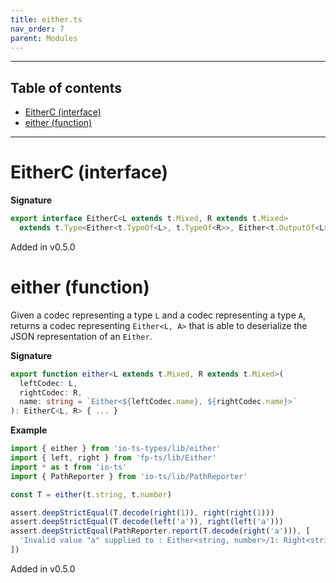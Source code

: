 ```yaml
---
title: either.ts
nav_order: 7
parent: Modules
---
```


---

<h2 class="text-delta">Table of contents</h2>

- [EitherC (interface)](#eitherc-interface)
- [either (function)](#either-function)

---

# EitherC (interface)

**Signature**

```ts
export interface EitherC<L extends t.Mixed, R extends t.Mixed>
  extends t.Type<Either<t.TypeOf<L>, t.TypeOf<R>>, Either<t.OutputOf<L>, t.OutputOf<R>>, unknown> {}
```

Added in v0.5.0

# either (function)

Given a codec representing a type `L` and a codec representing a type `A`, returns a codec representing `Either<L, A>` that is able to deserialize
the JSON representation of an `Either`.

**Signature**

```ts
export function either<L extends t.Mixed, R extends t.Mixed>(
  leftCodec: L,
  rightCodec: R,
  name: string = `Either<${leftCodec.name}, ${rightCodec.name}>`
): EitherC<L, R> { ... }
```

**Example**

```ts
import { either } from 'io-ts-types/lib/either'
import { left, right } from 'fp-ts/lib/Either'
import * as t from 'io-ts'
import { PathReporter } from 'io-ts/lib/PathReporter'

const T = either(t.string, t.number)

assert.deepStrictEqual(T.decode(right(1)), right(right(1)))
assert.deepStrictEqual(T.decode(left('a')), right(left('a')))
assert.deepStrictEqual(PathReporter.report(T.decode(right('a'))), [
  'Invalid value "a" supplied to : Either<string, number>/1: Right<string>/right: number'
])
```

Added in v0.5.0
